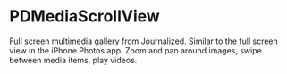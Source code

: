 PDMediaScrollView
=================

Full screen multimedia gallery from Journalized. Similar to the full screen view in the iPhone Photos app. Zoom and pan around images, swipe between media items, play videos.